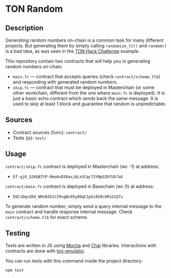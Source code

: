 # TON Random

## Description

Generating random numbers on-chain is a common task for many different projects. But generating them by simply calling `randomize_lt()` and `random()` is a bad idea, as was seen in the [TON Hack Challenge](https://ton.org/docs/develop/smart-contracts/security/ton-hack-challenge-1#4-lottery) example.

This repository contain two contracts that will help you in generating random numbers on-chain.

 * `main.fc` — contract that accepts queries (check `contract/scheme.tlb`) and responding with generated random numbers.
 * `skip.fc` — contract that must be deployed in Masterchain (or some other workchain, different from the one where `main.fc` is deployed). It is just a basic echo contract which sends back the same message. It is used to skip at least 1 block and guarantee that random is unpredictable.

## Sources

 * Contract sources (func): `contract/`
 * Tests (js): `test/`

## Usage

`contract/skip.fc` contract is deployed in Masterchain (wc -1) at address:
 * `Ef-qj8_G2KbB7tP-0moAvD38axjALxVCqc73YNpGZH7Uh7aG`

`contract/main.fc` contract is deployed in Basechain (wc 0) at address:
 * `EQCvDqsdX4_WHsN352c29vgWz45y8OqC1pkz8S0cbMiG1Q7s`

To generate random number, simply send a query internal message to the `main` contract and handle response internal message.
Check `contract/scheme.tlb` for exact scheme.

## Testing

Tests are written in JS using [Mocha](https://mochajs.org/) and [Chai](https://www.chaijs.com/) libraries. Interactions with contracts are done with [ton-emulator](https://github.com/ton-community/ton-emulator).

You can run tests with this command inside the project directory:

`npm test`
